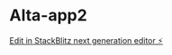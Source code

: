 # Alta-app2

[Edit in StackBlitz next generation editor ⚡️](https://stackblitz.com/~/github.com/lyesrah/Alta-app2)